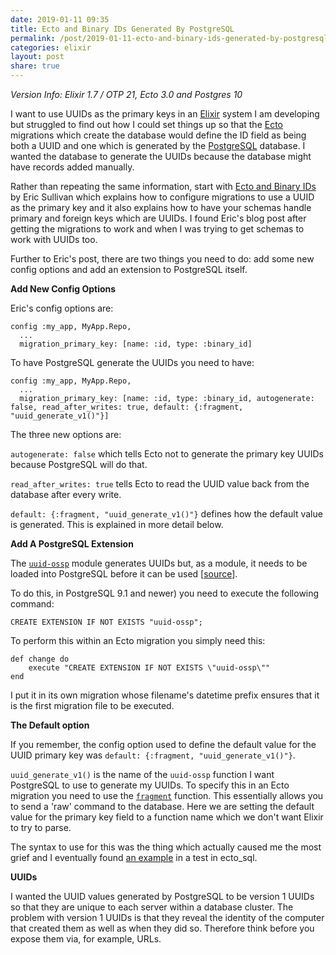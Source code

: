 ```yaml
---
date: 2019-01-11 09:35
title: Ecto and Binary IDs Generated By PostgreSQL
permalink: /post/2019-01-11-ecto-and-binary-ids-generated-by-postgresql
categories: elixir
layout: post
share: true
---
```


*Version Info: Elixir 1.7 / OTP 21, Ecto 3.0 and Postgres 10*

I want to use UUIDs as the primary keys in an [Elixir](https://elixir-lang.org) system I am developing but struggled to find out how I could set things up so that the [Ecto](https://github.com/elixir-ecto/ecto) migrations which create the database would define the ID field as being both a UUID and one which is generated by the [PostgreSQL](https://www.postgresql.org) database. I wanted the database to generate the UUIDs because the database might have records added manually.

Rather than repeating the same information, start with [Ecto and Binary IDs](https://www.annkissam.com/elixir/alembic/posts/2019/01/04/ecto-and-binary-ids.html) by Eric Sullivan which explains how to configure migrations to use a UUID as the primary key and it also explains how to have your schemas handle primary and foreign keys which are UUIDs. I found Eric's blog post after getting the migrations to work and when I was trying to get schemas to work with UUIDs too.

Further to Eric's post, there are two things you need to do: add some new config options and add an extension to PostgreSQL itself.

**Add New Config Options**

Eric's config options are:

```
config :my_app, MyApp.Repo,
  ...
  migration_primary_key: [name: :id, type: :binary_id]
```

To have PostgreSQL generate the UUIDs you need to have:

```
config :my_app, MyApp.Repo,
  ...
  migration_primary_key: [name: :id, type: :binary_id, autogenerate: false, read_after_writes: true, default: {:fragment, "uuid_generate_v1()"}]
```

The three new options are:

`autogenerate: false` which tells Ecto not to generate the primary key UUIDs because PostgreSQL will do that.

`read_after_writes: true` tells Ecto to read the UUID value back from the database after every write.

`default: {:fragment, "uuid_generate_v1()"}` defines how the default value is generated. This is explained in more detail below.

**Add A PostgreSQL Extension**

The [`uuid-ossp`](https://www.postgresql.org/docs/9.4/uuid-ossp.html) module generates UUIDs but, as a module, it needs to be loaded into PostgreSQL before it can be used [[source](https://stackoverflow.com/questions/12505158/generating-a-uuid-in-postgres-for-insert-statement/12505220#12505220)].

To do this, in PostgreSQL 9.1 and newer) you need to execute the following command:

`CREATE EXTENSION IF NOT EXISTS "uuid-ossp";`

To perform this within an Ecto migration you simply need this:

```
def change do
    execute "CREATE EXTENSION IF NOT EXISTS \"uuid-ossp\""
end
```

I put it in its own migration whose filename's datetime prefix ensures that it is the first migration file to be executed.

**The Default option**

If you remember, the config option used to define the default value for the UUID primary key was `default: {:fragment, "uuid_generate_v1()"}`.

`uuid_generate_v1()` is the name of the `uuid-ossp` function I want PostgreSQL to use to generate my UUIDs. To specify this in an Ecto migration you need to use the [`fragment`](https://hexdocs.pm/ecto/Ecto.Query.API.html#fragment/1) function. This essentially allows you to send a 'raw' command to the database. Here we are setting the default value for the primary key field to a function name which we don't want Elixir to try to parse.

The syntax to use for this was the thing which actually caused me the most grief and I eventually found [an example](https://github.com/elixir-ecto/ecto_sql/blob/1354185c107e272e83511ab672b562bd08d9848f/test/ecto/migration_test.exs#L175) in a test in ecto_sql.

**UUIDs**

I wanted the UUID values generated by PostgreSQL to be version 1 UUIDs so that they are unique to each server within a database cluster. The problem with version 1 UUIDs is that they reveal the identity of the computer that created them as well as when they did so. Therefore think before you expose them via, for example, URLs.